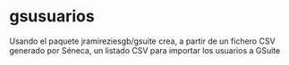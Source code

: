 # gsusuarios
Usando el paquete jramireziesgb/gsuite crea, a partir de un fichero CSV generado por Séneca, un listado CSV para importar los usuarios a GSuite
